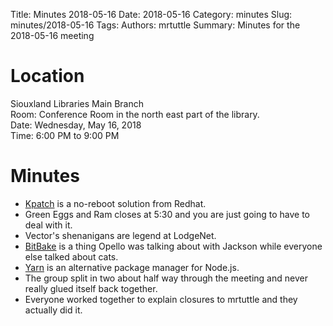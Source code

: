 Title: Minutes 2018-05-16
Date: 2018-05-16
Category: minutes
Slug: minutes/2018-05-16
Tags: 
Authors: mrtuttle
Summary: Minutes for the 2018-05-16 meeting

Location
========

Siouxland Libraries Main Branch  
Room: Conference Room in the north east part of the library.  
Date: Wednesday, May 16, 2018  
Time: 6:00 PM to 9:00 PM

Minutes
=======

* [Kpatch](https://en.wikipedia.org/wiki/Kpatch) is a no-reboot solution from Redhat.
* Green Eggs and Ram closes at 5:30 and you are just going to have to deal with it.
* Vector's shenanigans are legend at LodgeNet.
* [BitBake](https://www.yoctoproject.org/software-item/bitbake/) is a thing Opello was talking about with Jackson while everyone else talked about cats.
* [Yarn](https://yarnpkg.com/) is an alternative package manager for Node.js.
* The group split in two about half way through the meeting and never really glued itself back together.
* Everyone worked together to explain closures to mrtuttle and they actually did it.
